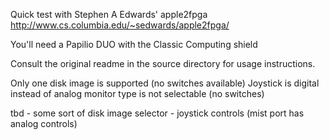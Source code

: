
Quick test with Stephen A Edwards' apple2fpga 
http://www.cs.columbia.edu/~sedwards/apple2fpga/

You'll need a Papilio DUO with the Classic Computing shield

Consult the original readme in the source directory for usage instructions.

Only one disk image is supported (no switches available)
Joystick is digital instead of analog
monitor type is not selectable (no switches)

tbd - some sort of disk image selector
	- joystick controls (mist port has analog controls)
	